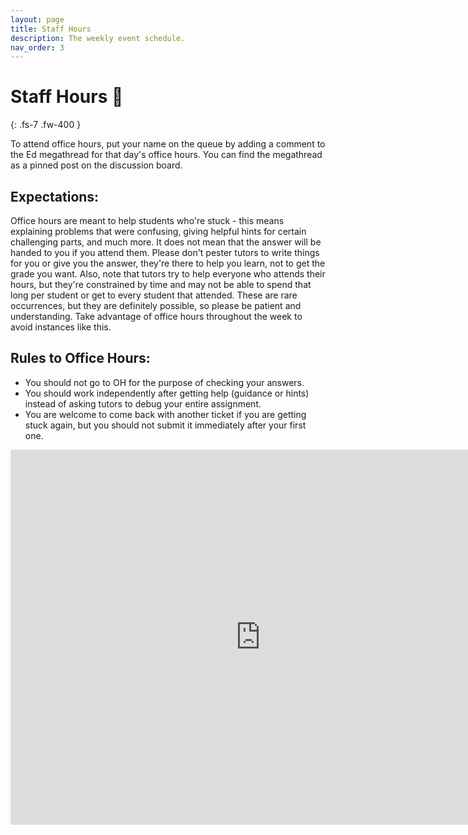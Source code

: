 ```yaml
---
layout: page
title: Staff Hours
description: The weekly event schedule.
nav_order: 3
---
```


# Staff Hours 📅
{: .fs-7 .fw-400 }

To attend office hours, put your name on the queue by adding a comment to the Ed megathread for that day's office hours. You can find the megathread as a pinned post on the discussion board.

## Expectations:
Office hours are meant to help students who're stuck - this means explaining problems that were confusing, giving helpful hints for certain challenging parts, and much more. It does not mean that the answer will be handed to you if you attend them. Please don't pester tutors to write things for you or give you the answer, they're there to help you learn, not to get the grade you want.
Also, note that tutors try to help everyone who attends their hours, but they're constrained by time and may not be able to spend that long per student or get to every student that attended. These are rare occurrences, but they are definitely possible, so please be patient and understanding. Take advantage of office hours throughout the week to avoid instances like this.

## Rules to Office Hours:
* You should not go to OH for the purpose of checking your answers.
* You should work independently after getting help (guidance or hints) instead of asking tutors to debug your entire assignment. 
* You are welcome to come back with another ticket if you are getting stuck again, but you should not submit it immediately after your first one.

<iframe src="https://calendar.google.com/calendar/embed?src=c_02ac6abcc57c856cbd8077db54251cf626b6e7d05c970017eb685282c665e431%40group.calendar.google.com&ctz=America%2FLos_Angeles" style="border: 0" width="800" height="600" frameborder="0" scrolling="no"></iframe>
